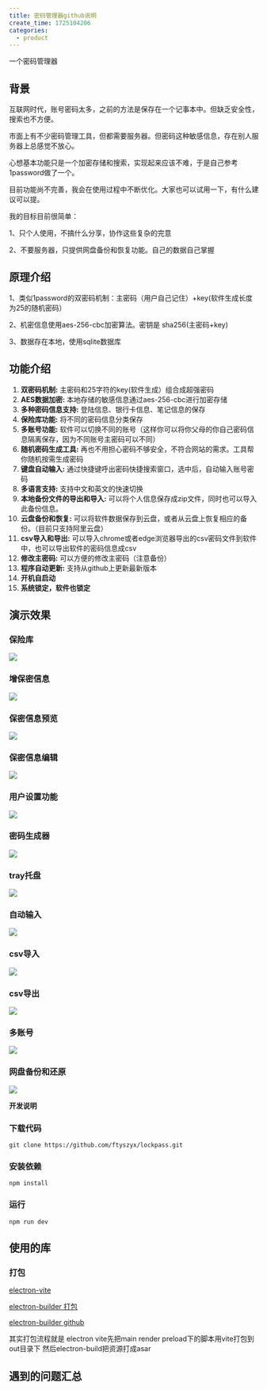 ```yaml
---
title: 密码管理器github说明
create_time: 1725104206
categories:
  - product
---
```



一个密码管理器

##  **背景**

互联网时代，账号密码太多，之前的方法是保存在一个记事本中。但缺乏安全性，搜索也不方便。

市面上有不少密码管理工具，但都需要服务器。但密码这种敏感信息，存在别人服务器上总感觉不放心。

心想基本功能只是一个加密存储和搜索，实现起来应该不难，于是自己参考1password做了一个。

目前功能尚不完善，我会在使用过程中不断优化。大家也可以试用一下，有什么建议可以提。

我的目标目前很简单：

1、只个人使用，不搞什么分享，协作这些复杂的完意

2、不要服务器，只提供网盘备份和恢复功能。自己的数据自己掌握

##  **原理介绍**

1、类似1password的双密码机制：主密码（用户自己记住）+key(软件生成长度为25的随机密码）

2、机密信息使用aes-256-cbc加密算法。密钥是 sha256(主密码+key)

3、数据存在本地，使用sqlite数据库

##  **功能介绍**

1.  **双密码机制:** 主密码和25字符的key(软件生成）组合成超强密码
2.  **AES数据加密:** 本地存储的敏感信息通过aes-256-cbc进行加密存储
3.  **多种密码信息支持:** 登陆信息、银行卡信息、笔记信息的保存
4.  **保险库功能:** 将不同的密码信息分类保存
5.  **多账号功能:** 软件可以切换不同的账号（这样你可以将你父母的你自己密码信息隔离保存，因为不同账号主密码可以不同）
6.  **随机密码生成工具:** 再也不用担心密码不够安全，不符合网站的需求。工具帮你随机按需生成密码
7.  **键盘自动输入:** 通过快捷键呼出密码快捷搜索窗口，选中后，自动输入账号密码
8.  **多语言支持:**  支持中文和英文的快速切换
9.  **本地备份文件的导出和导入:**   可以将个人信息保存成zip文件，同时也可以导入此备份信息。
10.  **云盘备份和恢复:**  可以将软件数据保存到云盘，或者从云盘上恢复相应的备份。（目前只支持阿里云盘）
11.  **csv导入和导出:** 可以导入chrome或者edge浏览器导出的csv密码文件到软件中，也可以导出软件的密码信息成csv
12.  **修改主密码:** 可以方便的修改主密码（注意备份）
13.  **程序自动更新:** 支持从github上更新最新版本
14.  **开机自启动**
15.  **系统锁定，软件也锁定**

##  **演示效果**

###  **保险库**

<img src="/assets/J2JSbjsYpots6zxdObtcLQjNnvg.gif" src-width="918" class="markdown-img m-auto" src-height="614" align="center"/>

###  **增保密信息**

<img src="/assets/WIpwbuzdpov0QBx3gfhcv5hmnJd.gif" src-width="874" class="markdown-img m-auto" src-height="654" align="center"/>

###  **保密信息预览**

<img src="/assets/PaRDbyqASo5B6rx57X2cfdd0nTe.gif" src-width="974" class="markdown-img m-auto" src-height="728" align="center"/>

###  **保密信息编辑**

<img src="/assets/VZtRbLDijoYEqAx02CccGMeMnhd.gif" src-width="878" class="markdown-img m-auto" src-height="652" align="center"/>

###  **用户设置功能**

<img src="/assets/Ud6ibdHu7o4PCSxPeuicyVfXngd.gif" src-width="872" class="markdown-img m-auto" src-height="612" align="center"/>

###  **密码生成器**

<img src="/assets/R0yGbj9laoiboRx2fZ8ce9Nmnld.gif" src-width="1028" class="markdown-img m-auto" src-height="656" align="center"/>

###  **tray托盘**

<img src="/assets/O9iNbgRj3ok9YbxggjdcwlZynDS.png" src-width="244" class="markdown-img m-auto" src-height="140" align="center"/>

###  **自动输入**

<img src="/assets/OGoGb6j3RoGgUwxQbITcpQPjnSf.gif" src-width="1120" class="markdown-img m-auto" src-height="726" align="center"/>

###  **csv导入**

<img src="/assets/Z7RObWhM0ouHS3xy4vKcvdV1nbg.gif" src-width="876" class="markdown-img m-auto" src-height="656" align="center"/>

###  **csv导出**

<img src="/assets/X170bJ7sAoigCQxBD5HcmunnnRg.gif" src-width="874" class="markdown-img m-auto" src-height="644" align="center"/>

###  **多账号**

<img src="/assets/PL7hbSig9oE2dyxlGXzc4Ep2neg.gif" src-width="860" class="markdown-img m-auto" src-height="642" align="center"/>

###  **网盘备份和还原**

<img src="/assets/SLj9bpWP7oZ2nsx25X4cLgpwn5f.gif" src-width="882" class="markdown-img m-auto" src-height="656" align="center"/>

 **开发说明**

###  **下载代码**

```text
git clone https://github.com/ftyszyx/lockpass.git
```

###  **安装依赖**

```text
npm install
```

###  **运行**

```text
npm run dev
```

##  **使用的库**

###  **打包**

[electron-vite](https://github.com/alex8088/electron-vite)

<u>electron-builder 打包</u>

<u>electron-builder github</u>

其实打包流程就是 electron vite先把main render preload下的脚本用vite打包到out目录下 然后electron-build把资源打成asar

##  **遇到的问题汇总**


